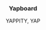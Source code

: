 <p align="center" style="margin-top: 120px">
  <h3 align="center">Yapboard</h3>
  <p align="center">YAPPITY, YAP</p>
</p>
